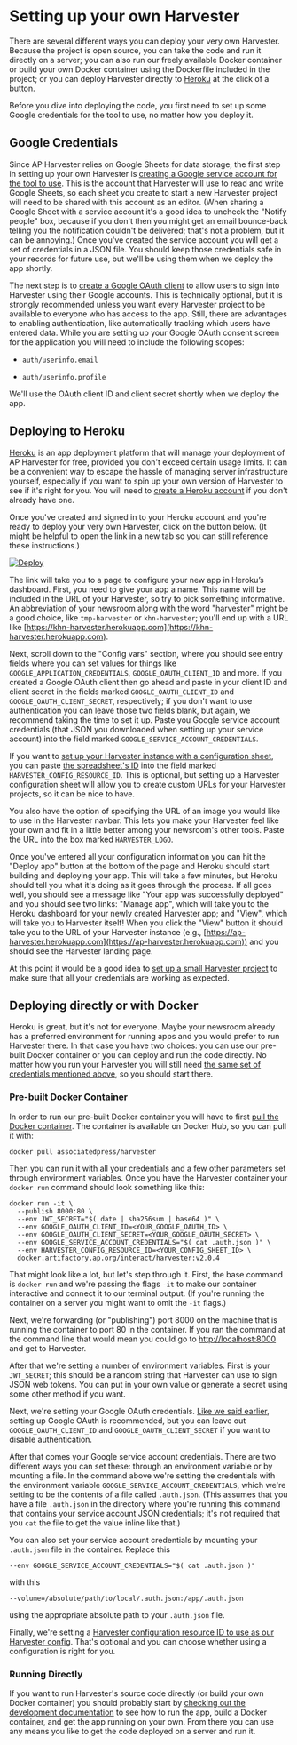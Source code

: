 Setting up your own Harvester
=============================

There are several different ways you can deploy your very own Harvester.
Because the project is open source, you can take the code and run it directly
on a server; you can also run our freely available Docker container or build
your own Docker container using the Dockerfile included in the project; or you
can deploy Harvester directly to [Heroku][] at the click of a button.

Before you dive into deploying the code, you first need to set up some Google
credentials for the tool to use, no matter how you deploy it.

## Google Credentials

Since AP Harvester relies on Google Sheets for data storage, the first step in
setting up your own Harvester is [creating a Google service account for the
tool to use][create-service-account]. This is the account that Harvester will
use to read and write Google Sheets, so each sheet you create to start a new
Harvester project will need to be shared with this account as an editor. (When
sharing a Google Sheet with a service account it's a good idea to uncheck the
"Notify people" box, because if you don't then you might get an email
bounce-back telling you the notification couldn't be delivered; that's not
a problem, but it can be annoying.) Once you've created the service account you
will get a set of credentials in a JSON file. You should keep those credentials
safe in your records for future use, but we'll be using them when we deploy the
app shortly.

The next step is to [create a Google OAuth client][create-oauth] to allow users
to sign into Harvester using their Google accounts. This is technically
optional, but it is strongly recommended unless you want every Harvester
project to be available to everyone who has access to the app. Still, there are
advantages to enabling authentication, like automatically tracking which users
have entered data. While you are setting up your Google OAuth consent screen
for the application you will need to include the following scopes:

* `auth/userinfo.email`

* `auth/userinfo.profile`

We'll use the OAuth client ID and client secret shortly when we deploy the app.

## Deploying to Heroku

[Heroku][] is an app deployment platform that will manage your deployment of AP
Harvester for free, provided you don't exceed certain usage limits. It can be
a convenient way to escape the hassle of managing server infrastructure
yourself, especially if you want to spin up your own version of Harvester to
see if it's right for you. You will need to [create a Heroku
account][heroku-create-account] if you don't already have one.

Once you've created and signed in to your Heroku account and you're ready to
deploy your very own Harvester, click on the button below. (It might be helpful
to open the link in a new tab so you can still reference these instructions.)

[![Deploy](https://www.herokucdn.com/deploy/button.svg)](https://heroku.com/deploy?template=https://github.com/associatedpress/harvester)

The link will take you to a page to configure your new app in Heroku’s
dashboard. First, you need to give your app a name. This name will be included
in the URL of your Harvester, so try to pick something informative. An
abbreviation of your newsroom along with the word "harvester" might be a good
choice, like `tmp-harvester` or `khn-harvester`; you'll end up with a URL like
[https://khn-harvester.herokuapp.com](https://khn-harvester.herokuapp.com).

Next, scroll down to the "Config vars" section, where you should see entry
fields where you can set values for things like
`GOOGLE_APPLICATION_CREDENTIALS`, `GOOGLE_OAUTH_CLIENT_ID` and more. If you
created a Google OAuth client then go ahead and paste in your client ID and
client secret in the fields marked `GOOGLE_OAUTH_CLIENT_ID` and
`GOOGLE_OAUTH_CLIENT_SECRET`, respectively; if you don't want to use
authentication you can leave those two fields blank, but again, we recommend
taking the time to set it up. Paste you Google service account credentials
(that JSON you downloaded when setting up your service account) into the field
marked `GOOGLE_SERVICE_ACCOUNT_CREDENTIALS`.

If you want to [set up your Harvester instance with a configuration
sheet][configuration-sheet], you can paste [the spreadsheet's
ID][google-spreadsheet-id] into the field marked
`HARVESTER_CONFIG_RESOURCE_ID`. This is optional, but setting up a Harvester
configuration sheet will allow you to create custom URLs for your Harvester
projects, so it can be nice to have.

You also have the option of specifying the URL of an image you would like to
use in the Harvester navbar. This lets you make your Harvester feel like your
own and fit in a little better among your newsroom's other tools. Paste the URL
into the box marked `HARVESTER_LOGO`.

Once you've entered all your configuration information you can hit the "Deploy
app" button at the bottom of the page and Heroku should start building and
deploying your app. This will take a few minutes, but Heroku should tell you
what it's doing as it goes through the process. If all goes well, you should
see a message like "Your app was successfully deployed" and you should see two
links: "Manage app", which will take you to the Heroku dashboard for your newly
created Harvester app; and "View", which will take you to Harvester itself!
When you click the "View" button it should take you to the URL of your
Harvester instance (e.g.,
[https://ap-harvester.herokuapp.com](https://ap-harvester.herokuapp.com)) and
you should see the Harvester landing page.

At this point it would be a good idea to [set up a small Harvester
project][first-project] to make sure that all your credentials are working as
expected.

## Deploying directly or with Docker

Heroku is great, but it's not for everyone. Maybe your newsroom already has
a preferred environment for running apps and you would prefer to run Harvester
there. In that case you have two choices: you can use our pre-built Docker
container or you can deploy and run the code directly. No matter how you run
your Harvester you will still need [the same set of credentials mentioned
above][setup-google-credentials], so you should start there.

### Pre-built Docker Container

In order to run our pre-built Docker container you will have to first [pull the
Docker container][docker-harvester]. The container is available on Docker Hub,
so you can pull it with:

```shell
docker pull associatedpress/harvester
```

Then you can run it with all your credentials and a few other parameters set
through environment variables. Once you have the Harvester container your
`docker run` command should look something like this:

```shell
docker run -it \
  --publish 8000:80 \
  --env JWT_SECRET="$( date | sha256sum | base64 )" \
  --env GOOGLE_OAUTH_CLIENT_ID=<YOUR_GOOGLE_OAUTH_ID> \
  --env GOOGLE_OAUTH_CLIENT_SECRET=<YOUR_GOOGLE_OAUTH_SECRET> \
  --env GOOGLE_SERVICE_ACCOUNT_CREDENTIALS="$( cat .auth.json )" \
  --env HARVESTER_CONFIG_RESOURCE_ID=<YOUR_CONFIG_SHEET_ID> \
  docker.artifactory.ap.org/interact/harvester:v2.0.4
```

That might look like a lot, but let's step through it. First, the base command
is `docker run` and we're passing the flags `-it` to make our container
interactive and connect it to our terminal output. (If you're running the
container on a server you might want to omit the `-it` flags.)

Next, we're forwarding (or "publishing") port 8000 on the machine that is
running the container to port 80 in the container. If you ran the command at
the command line that would mean you could go to
[http://localhost:8000](http://localhost:8000) and get to Harvester.

After that we're setting a number of environment variables. First is your
`JWT_SECRET`; this should be a random string that Harvester can use to sign
JSON web tokens. You can put in your own value or generate a secret using some
other method if you want.

Next, we're setting your Google OAuth credentials. [Like we said
earlier][setup-google-credentials], setting up Google OAuth is recommended, but
you can leave out `GOOGLE_OAUTH_CLIENT_ID` and `GOOGLE_OAUTH_CLIENT_SECRET` if
you want to disable authentication.

After that comes your Google service account credentials. There are two
different ways you can set these: through an environment variable or by
mounting a file. In the command above we're setting the credentials with the
environment variable `GOOGLE_SERVICE_ACCOUNT_CREDENTIALS`, which we're setting
to be the contents of a file called `.auth.json`. (This assumes that you have
a file `.auth.json` in the directory where you're running this command that
contains your service account JSON credentials; it's not required that you
`cat` the file to get the value inline like that.)

You can also set your service account credentials by mounting your `.auth.json`
file in the container. Replace this

```shell
--env GOOGLE_SERVICE_ACCOUNT_CREDENTIALS="$( cat .auth.json )"
```

with this

```shell
--volume=/absolute/path/to/local/.auth.json:/app/.auth.json
```

using the appropriate absolute path to your `.auth.json` file.

Finally, we're setting a [Harvester configuration resource ID to use as our
Harvester config][configuration-sheet]. That's optional and you can choose
whether using a configuration is right for you.

### Running Directly

If you want to run Harvester's source code directly (or build your own Docker
container) you should probably start by [checking out the development
documentation][development] to see how to run the app, build a Docker
container, and get the app running on your own. From there you can use any
means you like to get the code deployed on a server and run it.

[create-service-account]: https://cloud.google.com/iam/docs/creating-managing-service-accounts
[create-oauth]: https://support.google.com/cloud/answer/6158849?hl=en
[Heroku]: https://www.heroku.com/
[heroku-create-account]: https://signup.heroku.com/
[google-spreadsheet-id]: https://developers.google.com/sheets/api/guides/concepts#spreadsheet_id
[first-project]: ./first_project.md
[configuration-sheet]: ./configuration_resource.md
[setup-google-credentials]: ./setup.md#google-credentials
[development]: ./development.md
[docker-harvester]: https://hub.docker.com/r/associatedpress/harvester
